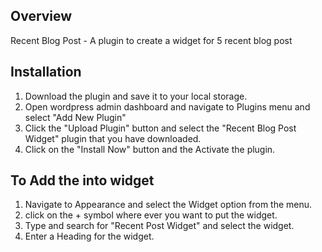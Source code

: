## Overview

Recent Blog Post - A plugin to create a widget for 5 recent blog post

## Installation

1. Download the plugin and save it to your local storage.
2. Open wordpress admin dashboard and navigate to Plugins menu and select "Add New Plugin"
3. Click the "Upload Plugin" button and select the "Recent Blog Post Widget" plugin that you have downloaded.
4. Click on the "Install Now" button and the Activate the plugin.

## To Add the into widget

1. Navigate to Appearance and select the Widget option from the menu.
2. click on the + symbol where ever you want to put the widget.
3. Type and search for "Recent Post Widget" and select the widget.
4. Enter a Heading for the widget.
